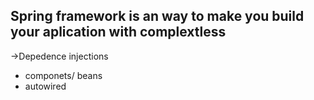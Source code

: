 ## Spring framework is an way to make you build your aplication with complextless
->Depedence injections
- componets/ beans
- autowired
